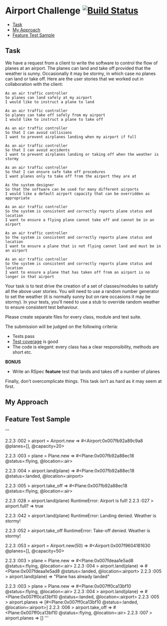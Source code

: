 

Airport Challenge [![Build Status](https://travis-ci.org/hsheikhm/airport_challenge.svg?branch=master)](https://travis-ci.org/hsheikhm/airport_challenge)
=================

* [Task](#task)
* [My Approach](#my-approach)
* [Feature Test Sample](#feature-test-sample)

Task
-----

We have a request from a client to write the software to control the flow of planes at an airport. The planes can land and take off provided that the weather is sunny. Occasionally it may be stormy, in which case no planes can land or take off.  Here are the user stories that we worked out in collaboration with the client:

```
As an air traffic controller
So planes can land safely at my airport
I would like to instruct a plane to land

As an air traffic controller
So planes can take off safely from my airport
I would like to instruct a plane to take off

As an air traffic controller
So that I can avoid collisions
I want to prevent airplanes landing when my airport if full

As an air traffic controller
So that I can avoid accidents
I want to prevent airplanes landing or taking off when the weather is stormy

As an air traffic controller
So that I can ensure safe take off procedures
I want planes only to take off from the airport they are at

As the system designer
So that the software can be used for many different airports
I would like a default airport capacity that can be overridden as appropriate

As an air traffic controller
So the system is consistent and correctly reports plane status and location
I want to ensure a flying plane cannot take off and cannot be in an airport

As an air traffic controller
So the system is consistent and correctly reports plane status and location
I want to ensure a plane that is not flying cannot land and must be in an airport

As an air traffic controller
So the system is consistent and correctly reports plane status and location
I want to ensure a plane that has taken off from an airport is no longer in that airport
```

Your task is to test drive the creation of a set of classes/modules to satisfy all the above user stories. You will need to use a random number generator to set the weather (it is normally sunny but on rare occasions it may be stormy). In your tests, you'll need to use a stub to override random weather to ensure consistent test behaviour.

Please create separate files for every class, module and test suite.

The submission will be judged on the following criteria:

* Tests pass
* [Test coverage](https://github.com/makersacademy/course/blob/master/pills/test_coverage.md) is good
* The code is elegant: every class has a clear responsibility, methods are short etc.

**BONUS**

* Write an RSpec **feature** test that lands and takes off a number of planes

Finally, don’t overcomplicate things. This task isn’t as hard as it may seem at first.


My Approach
------------


Feature Test Sample
--------------------
'''
<!-- Airport object: -->
2.2.3 :002 > airport = Airport.new
 => #<Airport:0x007fb92a89c9a8 @planes=[], @capacity=20>
<!-- Plane object: -->
2.2.3 :003 > plane = Plane.new
 => #<Plane:0x007fb92a88ec18 @status=:flying, @location=:air>
<!-- Airport can land a plane. Plane status = 'landed' and location = 'airport' -->
2.2.3 :004 > airport.land(plane)
 => #<Plane:0x007fb92a88ec18 @status=:landed, @location=:airport>
<!-- Airport can take-off a plane. Plane status = 'flying' and location = 'air' -->
2.2.3 :005 > airport.take_off
 => #<Plane:0x007fb92a88ec18 @status=:flying, @location=:air>
<!-- Plane cannot land if the airport is full: -->
2.2.3 :028 > airport.land(plane)
RuntimeError: Airport is full!
2.2.3 :027 > airport.full?
 => true
<!-- Plane cannot land if weather is stormy: -->
2.2.3 :042 > airport.land(plane)
RuntimeError: Landing denied. Weather is stormy!
<!-- Plane cannot take-off if weather is stormy: -->
2.2.3 :052 > airport.take_off
RuntimeError: Take-off denied. Weather is stormy!
<!-- Airport can have a specific capacity: -->
2.2.3 :053 > airport = Airport.new(50)
 => #<Airport:0x007f9604181630 @planes=[], @capacity=50>
<!-- Plane cannot land if it has already landed: -->
2.2.3 :003 > plane = Plane.new
 => #<Plane:0x007fdeaa1e5ad8 @status=:flying, @location=:air>
2.2.3 :004 > airport.land(plane)
 => #<Plane:0x007fdeaa1e5ad8 @status=:landed, @location=:airport>
2.2.3 :005 > airport.land(plane)
 => "Plane has already landed"
<!-- A plane taken-off from an airport is no longer in that airport: -->
2.2.3 :003 > plane = Plane.new
 => #<Plane:0x007ff0ca13bf10 @status=:flying, @location=:air>
2.2.3 :004 > airport.land(plane)
 => #<Plane:0x007ff0ca13bf10 @status=:landed, @location=:airport>
2.2.3 :005 > airport.planes
 => [#<Plane:0x007ff0ca13bf10 @status=:landed, @location=:airport>]
2.2.3 :006 > airport.take_off
 => #<Plane:0x007ff0ca13bf10 @status=:flying, @location=:air>
2.2.3 :007 > airport.planes
 => []
'''
